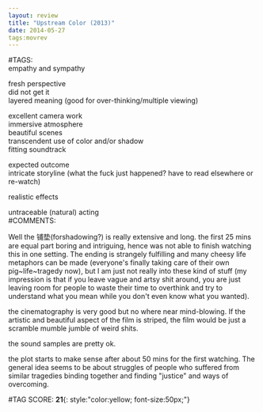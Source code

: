```yaml
---  
layout: review  
title: "Upstream Color (2013)"  
date: 2014-05-27  
tags:movrev  
---  
```

  
#TAGS:  
empathy and sympathy  
  
fresh perspective  
did not get it  
layered meaning (good for over-thinking/multiple viewing)  
  
excellent camera work  
immersive atmosphere  
beautiful scenes  
transcendent use of color and/or shadow  
fitting soundtrack  
  
expected outcome  
intricate storyline (what the fuck just happened? have to read elsewhere or re-watch)  
  
realistic effects  
  
untraceable (natural) acting  
#COMMENTS:  
  
Well the 铺垫(forshadowing?) is really extensive and long. the first 25 mins are equal part boring and intriguing, hence was not able to finish watching this in one setting. The ending is strangely fulfilling and many cheesy life metaphors can be made (everyone's finally taking care of their own pig~life~tragedy now), but I am just not really into these kind of stuff (my impression is that if you leave vague and artsy shit around, you are just leaving room for people to waste their time to overthink and try to understand what you mean while you don't even know what you wanted).  
  
the cinematography is very good but no where near mind-blowing. If the artistic and beautiful aspect of the film is striped, the film would be just a scramble mumble jumble of weird shits.  
  
the sound samples are pretty ok.  
  
the plot starts to make sense after about 50 mins for the first watching. The general idea seems to be about struggles of people who suffered from similar tragedies binding together and finding "justice" and ways of overcoming.  
  
  
  
  
  
#TAG SCORE: **21**{: style:"color:yellow; font-size:50px;"}  
